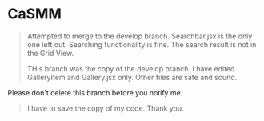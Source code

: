 # CaSMM

> Attempted to merge to the develop branch. Searchbar.jsx is the only one left out. Searching functionality is fine.
>The search result is not in the Grid View.
>
> THis branch was the copy of the develop branch.
> I have edited GalleryItem and Gallery.jsx only.
> Other files are safe and sound.
> 
Please don't delete this branch before you notify me.
> I have to save the copy of my code. Thank you.

